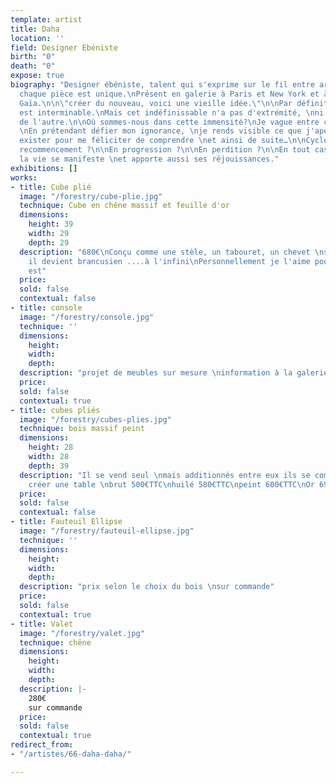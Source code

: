 ```yaml
---
template: artist
title: Daha
location: ''
field: Designer Ebéniste
birth: "0"
death: "0"
expose: true
biography: "Designer ébéniste, talent qui s'exprime sur le fil entre art et artisanat,
  chaque pièce est unique.\nPrésent en galerie à Paris et New York et à la Galerie
  Gaïa.\n\n\"créer du nouveau, voici une vieille idée.\"\n\nPar définition, l'infini
  est interminable.\nMais cet indéfinissable n'a pas d'extrémité, \nni d'un bout ni
  de l'autre.\n\nOù sommes-nous dans cette immensité?\nJe vague entre ces inconnus.
  \nEn prétendant défier mon ignorance, \nje rends visible ce que j'aperçois. \nFaire
  exister pour me féliciter de comprendre \net ainsi de suite…\n\nCycle éternel en
  recommencement ?\n\nEn progression ?\n\nEn perdition ?\n\nEn tout cas en évolution,
  la vie se manifeste \net apporte aussi ses réjouissances."
exhibitions: []
works:
- title: Cube plié
  image: "/forestry/cube-plie.jpg"
  technique: Cube en chêne massif et feuille d'or
  dimensions:
    height: 39
    width: 29
    depth: 29
  description: "680€\nConçu comme une stèle, un tabouret, un chevet \nsi on l'empile
    il devient brancusien ....à l'infini\nPersonnellement je l'aime pour ce qu'il
    est"
  price: 
  sold: false
  contextual: false
- title: console
  image: "/forestry/console.jpg"
  technique: ''
  dimensions:
    height: 
    width: 
    depth: 
  description: "projet de meubles sur mesure \ninformation à la galerie"
  price: 
  sold: false
  contextual: true
- title: cubes pliés
  image: "/forestry/cubes-plies.jpg"
  technique: bois massif peint
  dimensions:
    height: 28
    width: 28
    depth: 39
  description: "Il se vend seul \nmais additionnés entre eux ils se complètent pour
    créer une table \nbrut 500€TTC\nhuilé 580€TTC\npeint 600€TTC\nOr 690€TTC"
  price: 
  sold: false
  contextual: false
- title: Fauteuil Ellipse
  image: "/forestry/fauteuil-ellipse.jpg"
  technique: ''
  dimensions:
    height: 
    width: 
    depth: 
  description: "prix selon le choix du bois \nsur commande"
  price: 
  sold: false
  contextual: true
- title: Valet
  image: "/forestry/valet.jpg"
  technique: chêne
  dimensions:
    height: 
    width: 
    depth: 
  description: |-
    280€
    sur commande
  price: 
  sold: false
  contextual: true
redirect_from:
- "/artistes/66-daha-daha/"

---
```

